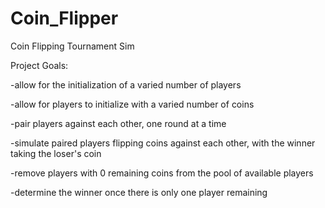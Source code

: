 # Coin_Flipper
Coin Flipping Tournament Sim

Project Goals:

-allow for the initialization of a varied number of players

-allow for players to initialize with a varied number of coins

-pair players against each other, one round at a time

-simulate paired players flipping coins against each other, with the winner taking the loser's coin

-remove players with 0 remaining coins from the pool of available players

-determine the winner once there is only one player remaining
